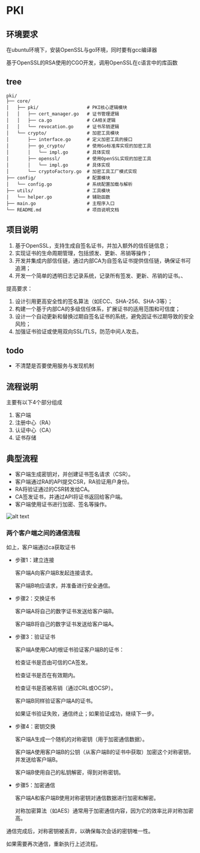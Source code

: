 # PKI

## 环境要求

在ubuntu环境下，安装OpenSSL与go环境，同时要有gcc编译器

基于OpenSSL的RSA使用的CGO开发，调用OpenSSL在c语言中的库函数

## tree

~~~
pki/
├── core/
│   ├── pki/                  # PKI核心逻辑模块
│   │   ├── cert_manager.go   # 证书管理逻辑
│   │   ├── ca.go             # CA相关逻辑
│   │   └── revocation.go     # 证书吊销逻辑
│   └── crypto/               # 加密工具模块
│       ├── interface.go      # 定义加密工具的接口
│       ├── go_crypto/        # 使用Go标准库实现的加密工具
│       │   └── impl.go       # 具体实现
│       ├── openssl/          # 使用OpenSSL实现的加密工具
│       │   └── impl.go       # 具体实现
│       └── cryptoFactory.go  # 加密工具工厂模式实现
├── config/                   # 配置模块
│   └── config.go             # 系统配置加载与解析
├── utils/                    # 工具模块
│   └── helper.go             # 辅助函数
├── main.go                   # 主程序入口
└── README.md                 # 项目说明文档
~~~

## 项目说明

1. 基于OpenSSL，支持生成自签名证书，并加入额外的信任链信息；
2. 实现证书的生命周期管理，包括颁发、更新、吊销等操作；
3. 开发并集成内部信任链，通过内部CA为自签名证书提供信任链，确保证书可追溯；
4. 开发一个简单的透明日志记录系统，记录所有签发、更新、吊销的证书。、

提高要求：
1. 设计引用更高安全性的签名算法（如ECC、SHA-256、SHA-3等）；
2. 构建一个基于内部CA的多级信任体系，扩展证书的适用范围和可信度；
3. 设计一个自动更新和替换过期自签名证书的系统，避免因证书过期导致的安全风险；
4. 加强证书验证或使用双向SSL/TLS，防范中间人攻击。


## todo

- 不清楚是否要使用服务与发现机制

## 流程说明

主要有以下4个部分组成
1. 客户端
2. 注册中心（RA）
3. 认证中心（CA）
4. 证书存储

## 典型流程

- 客户端生成密钥对，并创建证书签名请求（CSR）。
- 客户端通过RA的API提交CSR，RA验证用户身份。
- RA将验证通过的CSR转发给CA。
- CA签发证书，并通过API将证书返回给客户端。
- 客户端使用证书进行加密、签名等操作。

![alt text](https://ucc.alicdn.com/pic/developer-ecology/89c9c3f19e994b36bb1ecbe2594fed82.png?x-oss-process=image%2Fresize%2Cw_1400%2Fformat%2Cwebp)

### 两个客户端之间的通信流程
如上，客户端通过ca获取证书

- 步骤1：建立连接
    
    客户端A向客户端B发起连接请求。
    
    客户端B响应请求，并准备进行安全通信。

- 步骤2：交换证书

    客户端A将自己的数字证书发送给客户端B。

    客户端B将自己的数字证书发送给客户端A。

- 步骤3：验证证书

    客户端A使用CA的根证书验证客户端B的证书：

    检查证书是否由可信的CA签发。

    检查证书是否在有效期内。

    检查证书是否被吊销（通过CRL或OCSP）。

    客户端B同样验证客户端A的证书。

    如果证书验证失败，通信终止；如果验证成功，继续下一步。

- 步骤4：密钥交换

    客户端A生成一个随机的对称密钥（用于加密通信数据）。

    客户端A使用客户端B的公钥（从客户端B的证书中获取）加密这个对称密钥，并发送给客户端B。

    客户端B使用自己的私钥解密，得到对称密钥。

- 步骤5：加密通信

    客户端A和客户端B使用对称密钥对通信数据进行加密和解密。

    对称加密算法（如AES）通常用于加密通信内容，因为它的效率比非对称加密高。

通信完成后，对称密钥被丢弃，以确保每次会话的密钥唯一性。

如果需要再次通信，重新执行上述流程。
